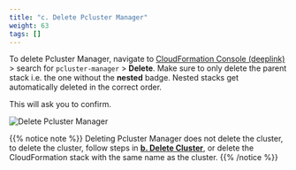 ```yaml
---
title: "c. Delete Pcluster Manager"
weight: 63
tags: []
---
```


To delete Pcluster Manager, navigate to [CloudFormation Console (deeplink)](https://console.aws.amazon.com/cloudformation/home?region=us-east-2#/stacks?filteringStatus=active&filteringText=pcluster-manager&viewNested=false&hideStacks=false) > search for `pcluster-manager` > **Delete**. Make sure to only delete the parent stack i.e. the one without the **nested** badge. Nested stacks get automatically deleted in the correct order.

This will ask you to confirm.

![Delete Pcluster Manager](/images/03-cluster/delete-pcmanager.png)

{{% notice note %}}
Deleting Pcluster Manager does not delete the cluster, to delete the cluster, follow steps in [**b. Delete Cluster**](/06-cleanup/02-delete-cluster.html), or delete the CloudFormation stack with the same name as the cluster. 
{{% /notice %}}